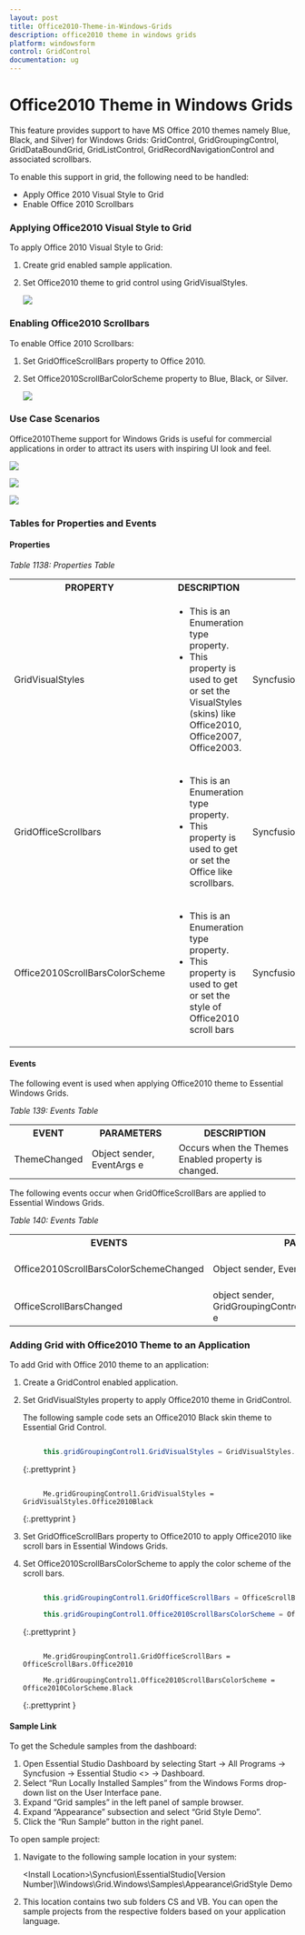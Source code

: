 ```yaml
---
layout: post
title: Office2010-Theme-in-Windows-Grids
description: office2010 theme in windows grids
platform: windowsform
control: GridControl
documentation: ug
---
```


# Office2010 Theme in Windows Grids

This feature provides support to have MS Office 2010 themes namely Blue, Black, and Silver) for Windows Grids: GridControl, GridGroupingControl, GridDataBoundGrid, GridListControl, GridRecordNavigationControl and associated scrollbars.

To enable this support in grid, the following need to be handled:

* Apply Office 2010 Visual Style to Grid
* Enable Office 2010 Scrollbars

### Applying Office2010 Visual Style to Grid

To apply Office 2010 Visual Style to Grid:

1. Create grid enabled sample application.
2. Set Office2010 theme to grid control using GridVisualStyles.

   ![](Office2010-Theme-in-Windows-Grids_images/Office2010-Theme-in-Windows-Grids_img1.png)


### Enabling Office2010 Scrollbars

To enable Office 2010 Scrollbars:

1. Set GridOfficeScrollBars property to Office 2010.
2. Set Office2010ScrollBarColorScheme property to Blue, Black, or Silver.

   ![](Office2010-Theme-in-Windows-Grids_images/Office2010-Theme-in-Windows-Grids_img2.png)
   
### Use Case Scenarios

Office2010Theme support for Windows Grids is useful for commercial applications in order to attract its users with inspiring UI look and feel.

![](Office2010-Theme-in-Windows-Grids_images/Office2010-Theme-in-Windows-Grids_img3.png)

![](Office2010-Theme-in-Windows-Grids_images/Office2010-Theme-in-Windows-Grids_img4.png)

![](Office2010-Theme-in-Windows-Grids_images/Office2010-Theme-in-Windows-Grids_img5.png)

### Tables for Properties and Events

#### Properties

_Table 1138: Properties Table_

<table>
<tr>
<th>
PROPERTY</th><th>
DESCRIPTION</th><th>
DATA TYPE</th></tr>
<tr>
<td>
GridVisualStyles</td><td>
<ul>
<li> This is an Enumeration type property.</li> 
<li>  This property is used to get or set the VisualStyles (skins) like Office2010, Office2007, Office2003.</li> 
</ul>
</td><td>
Syncfusion.Windows.Forms.GridVisualStyles</td></tr>
<tr>
<td>
GridOfficeScrollbars</td><td>
<ul>
<li>This is an Enumeration type property.</li> 
<li>This property is used to get or set the Office like scrollbars.</li> 
</ul>
</td><td>
Syncfusion.Windows.Forms.OfficeScrollBars</td></tr>
<tr>
<td>
Office2010ScrollBarsColorScheme</td><td>
<ul>
<li>
This is an Enumeration type property.</li> 
<li>This property is used to get or set the style of Office2010 scroll bars</li> 
</ul></td><td>
Syncfusion.Windows.Forms.Office2010ColorScheme</td></tr>
</table>


#### Events

The following event is used when applying Office2010 theme to Essential Windows Grids.

_Table 139: Events Table_

<table>
<tr>
<th>
EVENT</th><th>
PARAMETERS</th><th>
DESCRIPTION</th></tr>
<tr>
<td>
ThemeChanged</td><td>
Object sender, EventArgs e</td><td>
Occurs when the Themes Enabled property is changed.</td></tr>
</table>


The following events occur when GridOfficeScrollBars are applied to Essential Windows Grids.

_Table 140: Events Table_

<table>
<tr>
<th>
EVENTS</th><th>
PARAMETERS</th><th>
DESCRIPTION</th></tr>
<tr>
<td>
Office2010ScrollBarsColorSchemeChanged</td><td>
Object sender, EventArgs e</td><td>
Occurs when the Office2010ScrollBarsColorScheme property has changed.</td></tr>
<tr>
<td>
OfficeScrollBarsChanged</td><td>
object sender, GridGroupingControl.OfficeScrollBarsEventArgs e</td><td>
Occurs when the GridOfficeScrollBars property has changed.</td></tr>
</table>

### Adding Grid with Office2010 Theme to an Application 

To add Grid with Office 2010 theme to an application:

1. Create a GridControl enabled application.
2. Set GridVisualStyles property to apply Office2010 theme in GridControl.

   The following sample code sets an Office2010 Black skin theme to Essential Grid Control.  

   ~~~ cs

		this.gridGroupingControl1.GridVisualStyles = GridVisualStyles.Office2010Black;

   ~~~
   {:.prettyprint }

   ~~~ vbnet

		Me.gridGroupingControl1.GridVisualStyles = GridVisualStyles.Office2010Black

   ~~~
   {:.prettyprint }

3. Set GridOfficeScrollBars property to Office2010 to apply Office2010 like scroll bars in Essential Windows Grids.
4. Set Office2010ScrollBarsColorScheme to apply the color scheme of the scroll bars.

   ~~~ cs

		this.gridGroupingControl1.GridOfficeScrollBars = OfficeScrollBars.Office2010;

		this.gridGroupingControl1.Office2010ScrollBarsColorScheme = Office2010ColorScheme.Black;

   ~~~
   {:.prettyprint }

   ~~~ vbnet

		Me.gridGroupingControl1.GridOfficeScrollBars = OfficeScrollBars.Office2010

		Me.gridGroupingControl1.Office2010ScrollBarsColorScheme = Office2010ColorScheme.Black

   ~~~
   {:.prettyprint }

#### Sample Link

To get the Schedule samples from the dashboard:

1. Open Essential Studio Dashboard by selecting Start -> All Programs -> Syncfusion -> Essential Studio <<Version Number>> -> Dashboard.
2. Select “Run Locally Installed Samples” from the Windows Forms drop-down list on the User Interface pane.
3. Expand “Grid samples” in the left panel of sample browser.
4. Expand “Appearance” subsection and select “Grid Style Demo”.
5. Click the “Run Sample” button in the right panel.

To open sample project:

1. Navigate to the following sample location in your system:

   &lt;Install Location&gt;\Syncfusion\EssentialStudio\[Version Number]\Windows\Grid.Windows\Samples\Appearance\GridStyle Demo

2. This location contains two sub folders CS and VB.  You can open the sample projects from the respective folders based on your application language.
